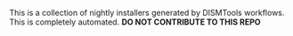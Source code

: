 This is a collection of nightly installers generated by DISMTools workflows. This is completely automated. **DO NOT CONTRIBUTE TO THIS REPO**
